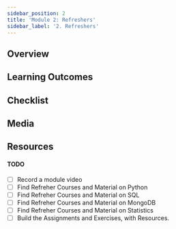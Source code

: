 ```yaml
---
sidebar_position: 2
title: 'Module 2: Refreshers'
sidebar_label: '2. Refreshers'
---
```

## Overview 

## Learning Outcomes

## Checklist 

## Media

## Resources

#### TODO

- [ ] Record a module video
- [ ] Find Refreher Courses and Material on Python
- [ ] Find Refreher Courses and Material on SQL
- [ ] Find Refreher Courses and Material on MongoDB
- [ ] Find Refreher Courses and Material on Statistics
- [ ] Build the Assignments and Exercises, with Resources.